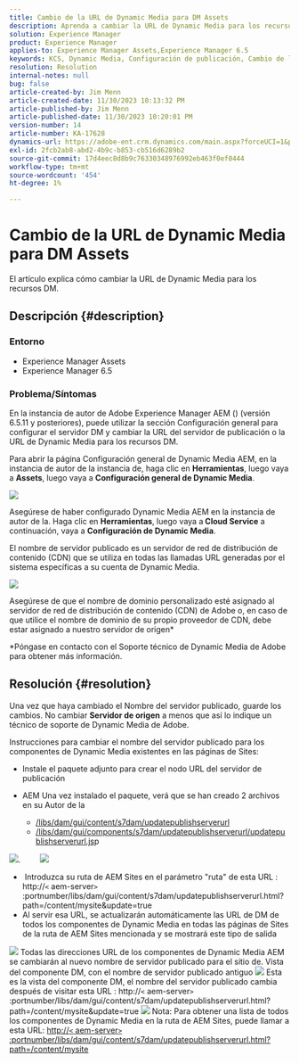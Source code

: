 ```yaml
---
title: Cambio de la URL de Dynamic Media para DM Assets
description: Aprenda a cambiar la URL de Dynamic Media para los recursos DM.
solution: Experience Manager
product: Experience Manager
applies-to: Experience Manager Assets,Experience Manager 6.5
keywords: KCS, Dynamic Media, Configuración de publicación, Cambio de la URL de DM
resolution: Resolution
internal-notes: null
bug: false
article-created-by: Jim Menn
article-created-date: 11/30/2023 10:13:32 PM
article-published-by: Jim Menn
article-published-date: 11/30/2023 10:20:01 PM
version-number: 14
article-number: KA-17628
dynamics-url: https://adobe-ent.crm.dynamics.com/main.aspx?forceUCI=1&pagetype=entityrecord&etn=knowledgearticle&id=0ec551ae-cd8f-ee11-8179-6045bd006268
exl-id: 2fcb2ab8-abd2-4b9c-b853-cb516d6289b2
source-git-commit: 17d4eec8d8b9c76330348976992eb463f0ef0444
workflow-type: tm+mt
source-wordcount: '454'
ht-degree: 1%

---
```


# Cambio de la URL de Dynamic Media para DM Assets


El artículo explica cómo cambiar la URL de Dynamic Media para los recursos DM.

## Descripción {#description}


### Entorno

- Experience Manager Assets
- Experience Manager 6.5



### Problema/Síntomas


En la instancia de autor de Adobe Experience Manager AEM () (versión 6.5.11 y posteriores), puede utilizar la sección Configuración general para configurar el servidor DM y cambiar la URL del servidor de publicación o la URL de Dynamic Media para los recursos DM.

Para abrir la página Configuración general de Dynamic Media AEM, en la instancia de autor de la instancia de, haga clic en <b>Herramientas</b>, luego vaya a <b>Assets</b>, luego vaya a <b>Configuración general de Dynamic Media</b>.

![](assets/___12c551ae-cd8f-ee11-8179-6045bd006268___.png)

Asegúrese de haber configurado Dynamic Media AEM en la instancia de autor de la. Haga clic en <b>Herramientas</b>, luego vaya a<b> Cloud Service</b> a continuación, vaya a <b>Configuración de Dynamic Media</b>.

El nombre de servidor publicado es un servidor de red de distribución de contenido (CDN) que se utiliza en todas las llamadas URL generadas por el sistema específicas a su cuenta de Dynamic Media.

![](assets/___16c551ae-cd8f-ee11-8179-6045bd006268___.png)

Asegúrese de que el nombre de dominio personalizado esté asignado al servidor de red de distribución de contenido (CDN) de Adobe o, en caso de que utilice el nombre de dominio de su propio proveedor de CDN, debe estar asignado a nuestro servidor de origen\*

\*Póngase en contacto con el Soporte técnico de Dynamic Media de Adobe para obtener más información.


## Resolución {#resolution}


Una vez que haya cambiado el Nombre del servidor publicado, guarde los cambios. No cambiar <b>Servidor de origen</b> a menos que así lo indique un técnico de soporte de Dynamic Media de Adobe.

Instrucciones para cambiar el nombre del servidor publicado para los componentes de Dynamic Media existentes en las páginas de Sites:

- Instale el paquete adjunto para crear el nodo URL del servidor de publicación
- AEM Una vez instalado el paquete, verá que se han creado 2 archivos en su Autor de la

   - [/libs/dam/gui/content/s7dam/updatepublishserverurl](http://vgaur-wx-1:4502/crx/de/index.jsp#/crx.default/jcr%3aroot/libs/dam/gui/content/s7dam/updatepublishserverurl "Ver ruta en el CRXDE Lite")
   - [/libs/dam/gui/components/s7dam/updatepublishserverurl/updatepublishserverurl.js](http://vgaur-wx-1:4502/crx/de/index.jsp#/crx.default/jcr%3aroot/libs/dam/gui/components/s7dam/updatepublishserverurl/updatepublishserverurl.jsp "Ver ruta en el CRXDE Lite")p


![](assets/d326656d-3f49-ec11-8c62-000d3a5cbc3f.png).         ![](assets/20fc6673-3f49-ec11-8c62-000d3a5cbc3f.png)

- &#x200B;&#x200B;&#x200B;&#x200B;&#x200B; Introduzca su ruta de AEM Sites en el parámetro &quot;ruta&quot; de esta URL : http://`<` aem-server`>` :portnumber/libs/dam/gui/content/s7dam/updatepublishserverurl.html?path=/content/mysite&amp;update=true&#x200B;&#x200B;&#x200B;&#x200B;&#x200B;&#x200B;&#x200B;
- Al servir esa URL, se actualizarán automáticamente las URL de DM de todos los componentes de Dynamic Media en todas las páginas de Sites de la ruta de AEM Sites mencionada y se mostrará este tipo de salida


![](assets/12ef597f-3f49-ec11-8c62-000d3a5cbc3f.png)
Todas las direcciones URL de los componentes de Dynamic Media AEM se cambiarán al nuevo nombre de servidor publicado para el sitio de.
Vista del componente DM, con el nombre de servidor publicado antiguo
![](assets/59f64ca5-4049-ec11-8c62-000d3a5cbc3f.png)
Esta es la vista del componente DM, el nombre del servidor publicado cambia después de visitar esta URL : http://`<` aem-server`>` :portnumber/libs/dam/gui/content/s7dam/updatepublishserverurl.html?path=/content/mysite&amp;update=true
![](assets/7a7449b1-4049-ec11-8c62-000d3a5cbc3f.png)
Nota: Para obtener una lista de todos los componentes de Dynamic Media en la ruta de AEM Sites, puede llamar a esta URL: <u style="text-decoration:underline">http://`<` aem-server`>` :portnumber/libs/dam/gui/content/s7dam/updatepublishserverurl.html?path=/content/mysite</u>

&#x200B;&#x200B;&#x200B;&#x200B;&#x200B;&#x200B;
